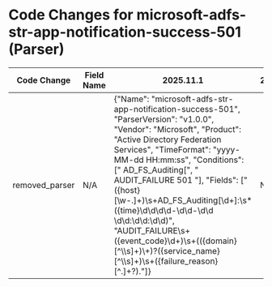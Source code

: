 # Code Changes for microsoft-adfs-str-app-notification-success-501 (Parser)

| Code Change | Field Name | 2025.11.1 | 2025.12.1 |
|-------------|------------|-----------|------------|
| removed_parser | N/A | {"Name": "microsoft-adfs-str-app-notification-success-501", "ParserVersion": "v1.0.0", "Vendor": "Microsoft", "Product": "Active Directory Federation Services", "TimeFormat": "yyyy-MM-dd HH:mm:ss", "Conditions": [" AD_FS_Auditing[", " AUDIT_FAILURE 501 "], "Fields": ["({host}[\w\-.]+)\s+AD_FS_Auditing\[\d+\]:\s*({time}\d\d\d\d-\d\d-\d\d \d\d:\d\d:\d\d)", "AUDIT_FAILURE\s+({event_code}\d+)\s+(({domain}[^\\\s]+)\\+)?({service_name}[^\\\s]+)\s+({failure_reason}[^\.]+?)\."]} | N/A |